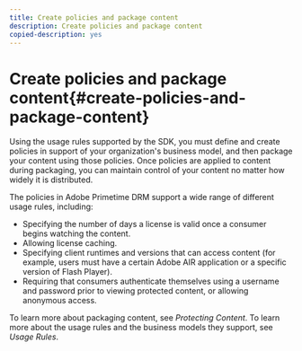 ```yaml
---
title: Create policies and package content
description: Create policies and package content
copied-description: yes
---
```


# Create policies and package content{#create-policies-and-package-content}

Using the usage rules supported by the SDK, you must define and create policies in support of your organization's business model, and then package your content using those policies. Once policies are applied to content during packaging, you can maintain control of your content no matter how widely it is distributed.

The policies in Adobe Primetime DRM support a wide range of different usage rules, including:

* Specifying the number of days a license is valid once a consumer begins watching the content. 
* Allowing license caching. 
* Specifying client runtimes and versions that can access content (for example, users must have a certain Adobe AIR application or a specific version of Flash Player). 
* Requiring that consumers authenticate themselves using a username and password prior to viewing protected content, or allowing anonymous access.

To learn more about packaging content, see *Protecting Content*. To learn more about the usage rules and the business models they support, see *Usage Rules*. 

